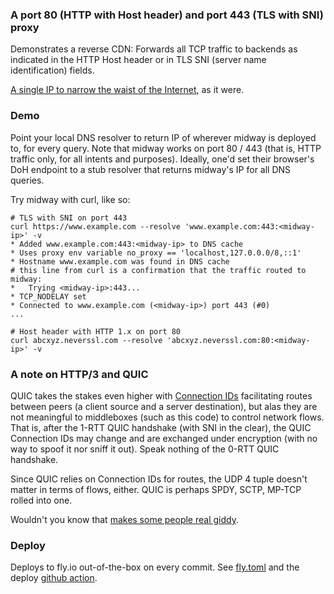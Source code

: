 ### A port 80 (HTTP with Host header) and port 443 (TLS with SNI) proxy

Demonstrates a reverse CDN: Forwards all TCP traffic to backends as indicated
in the HTTP Host header or in TLS SNI (server name identification) fields.

[A single IP to narrow the waist of the Internet](https://research.cloudflare.com/publications/Fayed2021/),
as it were.

### Demo
Point your local DNS resolver to return IP of wherever midway is deployed to,
for every query. Note that midway works on port 80 / 443 (that is, HTTP
traffic only, for all intents and purposes). Ideally, one'd set their browser's
DoH endpoint to a stub resolver that returns midway's IP for all DNS queries.

Try midway with curl, like so:

```
# TLS with SNI on port 443
curl https://www.example.com --resolve 'www.example.com:443:<midway-ip>' -v
* Added www.example.com:443:<midway-ip> to DNS cache
* Uses proxy env variable no_proxy == 'localhost,127.0.0.0/8,::1'
* Hostname www.example.com was found in DNS cache
# this line from curl is a confirmation that the traffic routed to midway:
*   Trying <midway-ip>:443...
* TCP_NODELAY set
* Connected to www.example.com (<midway-ip>) port 443 (#0)
...

# Host header with HTTP 1.x on port 80
curl abcxyz.neverssl.com --resolve 'abcxyz.neverssl.com:80:<midway-ip>' -v
```

### A note on HTTP/3 and QUIC
QUIC takes the stakes even higher with [Connection IDs](https://www.rfc-editor.org/rfc/rfc9000.html#connections)
facilitating routes between peers (a client source and a server destination),
but alas they are not meaningful to middleboxes (such as this code) to control
network flows. That is, after the 1-RTT QUIC handshake (with SNI in the clear),
the QUIC Connection IDs may change and are exchanged under encryption
(with no way to spoof it nor sniff it out). Speak nothing of the 0-RTT QUIC handshake.

Since QUIC relies on Connection IDs for routes, the UDP 4 tuple doesn't matter
in terms of flows, either. QUIC is perhaps SPDY, SCTP, MP-TCP rolled into one.

Wouldn't you know that [makes some people real giddy](https://apenwarr.ca/log/20170810).

### Deploy

Deploys to fly.io out-of-the-box on every commit. See [fly.toml](https://github.com/celzero/midway/blob/d554e82/fly.toml)
and the deploy [github action](https://github.com/celzero/midway/blob/d554e82/.github/workflows/fly.yml).


